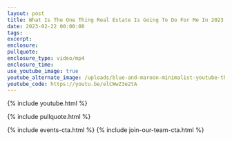```yaml
---
layout: post
title: What Is The One Thing Real Estate Is Going To Do For Me In 2023
date: 2023-02-22 00:00:00
tags:
excerpt:
enclosure:
pullquote:
enclosure_type: video/mp4
enclosure_time:
use_youtube_image: true
youtube_alternate_image: /uploads/blue-and-maroon-minimalist-youtube-thumbnail-1.png
youtube_code: https://youtu.be/elCWwZ3e2tA
---
```

{% include youtube.html %}

{% include pullquote.html %}

{% include events-cta.html %} {% include join-our-team-cta.html %}